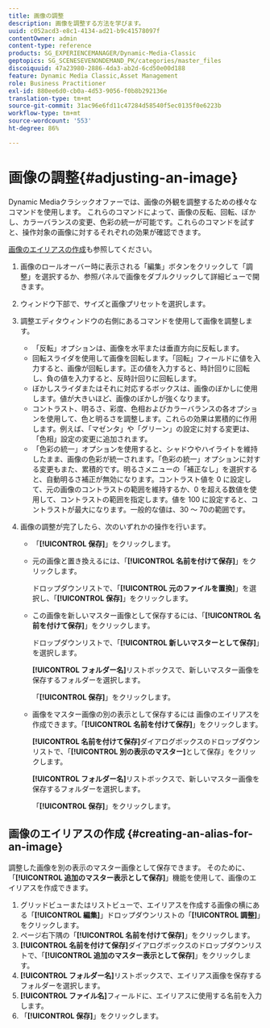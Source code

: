 ```yaml
---
title: 画像の調整
description: 画像を調整する方法を学びます。
uuid: c052acd3-e8c1-4134-ad21-b9c41578097f
contentOwner: admin
content-type: reference
products: SG_EXPERIENCEMANAGER/Dynamic-Media-Classic
geptopics: SG_SCENESEVENONDEMAND_PK/categories/master_files
discoiquuid: 47a23980-2886-4da3-ab2d-6cd50e00d188
feature: Dynamic Media Classic,Asset Management
role: Business Practitioner
exl-id: 880ee6d0-cb0a-4d53-9056-f0b8b292136e
translation-type: tm+mt
source-git-commit: 31ac96e6fd11c47284d58540f5ec0135f0e6223b
workflow-type: tm+mt
source-wordcount: '553'
ht-degree: 86%

---
```


# 画像の調整{#adjusting-an-image}

Dynamic Mediaクラシックオファーでは、画像の外観を調整するための様々なコマンドを使用します。 これらのコマンドによって、画像の反転、回転、ぼかし、カラーバランスの変更、色彩の統一が可能です。これらのコマンドを試すと、操作対象の画像に対するそれぞれの効果が確認できます。

[画像のエイリアスの作成](adjusting-image.md#creating_an_alias_for_an_image)も参照してください。

1. 画像のロールオーバー時に表示される「編集」ボタンをクリックして「調整」を選択するか、参照パネルで画像をダブルクリックして詳細ビューで開きます。
1. ウィンドウ下部で、サイズと画像プリセットを選択します。
1. 調整エディタウィンドウの右側にあるコマンドを使用して画像を調整します。

   * 「反転」オプションは、画像を水平または垂直方向に反転します。
   * 回転スライダを使用して画像を回転します。「回転」フィールドに値を入力すると、画像が回転します。正の値を入力すると、時計回りに回転し、負の値を入力すると、反時計回りに回転します。
   * ぼかしスライダまたはそれに対応するボックスは、画像のぼかしに使用します。値が大きいほど、画像のぼかしが強くなります。
   * コントラスト、明るさ、彩度、色相およびカラーバランスの各オプションを使用して、色と明るさを調整します。これらの効果は累積的に作用します。例えば、「マゼンタ」や「グリーン」の設定に対する変更は、「色相」設定の変更に追加されます。
   * 「色彩の統一」オプションを使用すると、シャドウやハイライトを維持したまま、画像の色彩が統一されます。「色彩の統一」オプションに対する変更もまた、累積的です。明るさメニューの「補正なし」を選択すると、自動明るさ補正が無効になります。コントラスト値を 0 に設定して、元の画像のコントラストの範囲を維持するか、0 を超える数値を使用して、コントラストの範囲を指定します。値を 100 に設定すると、コントラストが最大になります。一般的な値は、30 ～ 70の範囲です。

1. 画像の調整が完了したら、次のいずれかの操作を行います。

   * 「**[!UICONTROL 保存]**」をクリックします。
   * 元の画像と置き換えるには、「**[!UICONTROL 名前を付けて保存]**」をクリックします。

      ドロップダウンリストで、「**[!UICONTROL 元のファイルを置換]**」を選択し、「**[!UICONTROL 保存]**」をクリックします。

   * この画像を新しいマスター画像として保存するには、「**[!UICONTROL 名前を付けて保存]**」をクリックします。

      ドロップダウンリストで、「**[!UICONTROL 新しいマスターとして保存]**」を選択します。

      **[!UICONTROL フォルダー名]**&#x200B;リストボックスで、新しいマスター画像を保存するフォルダーを選択します。

      「**[!UICONTROL 保存]**」をクリックします。

   * 画像をマスター画像の別の表示として保存するには 画像のエイリアスを作成できます。「**[!UICONTROL 名前を付けて保存]**」をクリックします。

      **[!UICONTROL 名前を付けて保存]**&#x200B;ダイアログボックスのドロップダウンリストで、「**[!UICONTROL 別の表示のマスター]**&#x200B;として保存」をクリックします。

      **[!UICONTROL フォルダー名]**&#x200B;リストボックスで、新しいマスター画像を保存するフォルダーを選択します。

      「**[!UICONTROL 保存]**」をクリックします。

## 画像のエイリアスの作成  {#creating-an-alias-for-an-image}

調整した画像を別の表示のマスター画像として保存できます。 そのために、「**[!UICONTROL 追加のマスター表示として保存]**」機能を使用して、画像のエイリアスを作成できます。

1. グリッドビューまたはリストビューで、エイリアスを作成する画像の横にある「**[!UICONTROL 編集]**」ドロップダウンリストの「**[!UICONTROL 調整]**」をクリックします。
1. ページ右下隅の「**[!UICONTROL 名前を付けて保存]**」をクリックします。
1. **[!UICONTROL 名前を付けて保存]**&#x200B;ダイアログボックスのドロップダウンリストで、「**[!UICONTROL 追加のマスター表示として保存]**」をクリックします。
1. **[!UICONTROL フォルダー名]**&#x200B;リストボックスで、エイリアス画像を保存するフォルダーを選択します。
1. **[!UICONTROL ファイル名]**&#x200B;フィールドに、エイリアスに使用する名前を入力します。
1. 「**[!UICONTROL 保存]**」をクリックします。
